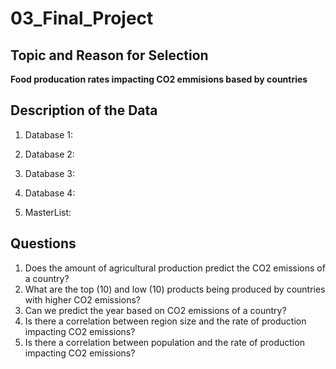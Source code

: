 # 03_Final_Project

## Topic and Reason for Selection 

**Food producation rates impacting CO2 emmisions based by countries**

## Description of the Data

1. Database 1:
2. Database 2:
3. Database 3:
4. Database 4:

5. MasterList:

## Questions 

1. Does the amount of agricultural production predict the CO2 emissions of a country?
2. What are the top (10) and low (10) products being produced by countries with higher CO2 emissions?
3. Can we predict the year based on CO2 emissions of a country?
4. Is there a correlation between region size and the rate of production impacting CO2 emissions? 
5. Is there a correlation between population and the rate of production impacting CO2 emissions?
